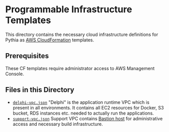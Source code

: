 # Programmable Infrastructure Templates

This directory contains the necessary cloud infrastructure definitions for Pythia as [AWS CloudFormation](https://aws.amazon.com/cloudformation/) templates.

## Prerequisites

These CF templates require administrator access to AWS Management Console.

## Files in this Directory

 - [`delphi-vpc.json`](delphi-vpc.json) "Delphi" is the application runtime VPC which is present in all environments. It contains all EC2 resources for Docker, S3 bucket, RDS instances etc. needed to actually run the applications.
 - [`support-vpc.json`](support-vpc.json) Support VPC contains [Bastion host](https://en.wikipedia.org/wiki/Bastion_host) for administrative access and necessary build infrastructure.
